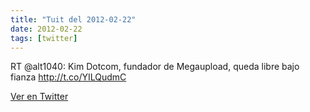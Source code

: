 ```yaml
---
title: "Tuit del 2012-02-22"
date: 2012-02-22
tags: [twitter]
---
```


RT @alt1040: Kim Dotcom, fundador de Megaupload, queda libre bajo fianza http://t.co/YILQudmC



[Ver en Twitter](https://twitter.com/i/web/status/172128244848541696)
